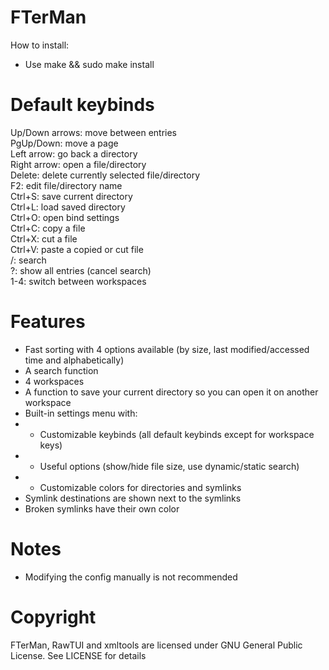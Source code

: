 # FTerMan
How to install:
- Use make && sudo make install
# Default keybinds
Up/Down arrows: move between entries\
PgUp/Down: move a page\
Left arrow: go back a directory\
Right arrow: open a file/directory\
Delete: delete currently selected file/directory\
F2: edit file/directory name\
Ctrl+S: save current directory\
Ctrl+L: load saved directory\
Ctrl+O: open bind settings\
Ctrl+C: copy a file\
Ctrl+X: cut a file\
Ctrl+V: paste a copied or cut file\
/: search\
?: show all entries (cancel search)\
1-4: switch between workspaces
# Features
- Fast sorting with 4 options available (by size, last modified/accessed time and alphabetically)
- A search function
- 4 workspaces
- A function to save your current directory so you can open it on another workspace
- Built-in settings menu with:
- - Customizable keybinds (all default keybinds except for workspace keys)
- - Useful options (show/hide file size, use dynamic/static search)
- - Customizable colors for directories and symlinks
- Symlink destinations are shown next to the symlinks
- Broken symlinks have their own color
# Notes
- Modifying the config manually is not recommended
# Copyright
FTerMan, RawTUI and xmltools are licensed under GNU General Public License. See LICENSE for details
